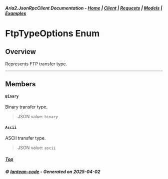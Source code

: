##### Aria2.JsonRpcClient Documentation  - [Home](index.md) | [Client](client.md) | [Requests](requests.md) | [Models](models.md) | [Examples](examples.md)

# FtpTypeOptions Enum

## Overview

Represents FTP transfer type.

---

## Members
#### `Binary`
Binary transfer type.
> JSON value: `binary`
#### `Ascii`
ASCII transfer type.
> JSON value: `ascii`



##### [Top](#top)
##### © [lantean-code](https://github.com/lantean-code) - _Generated on 2025-04-02_

